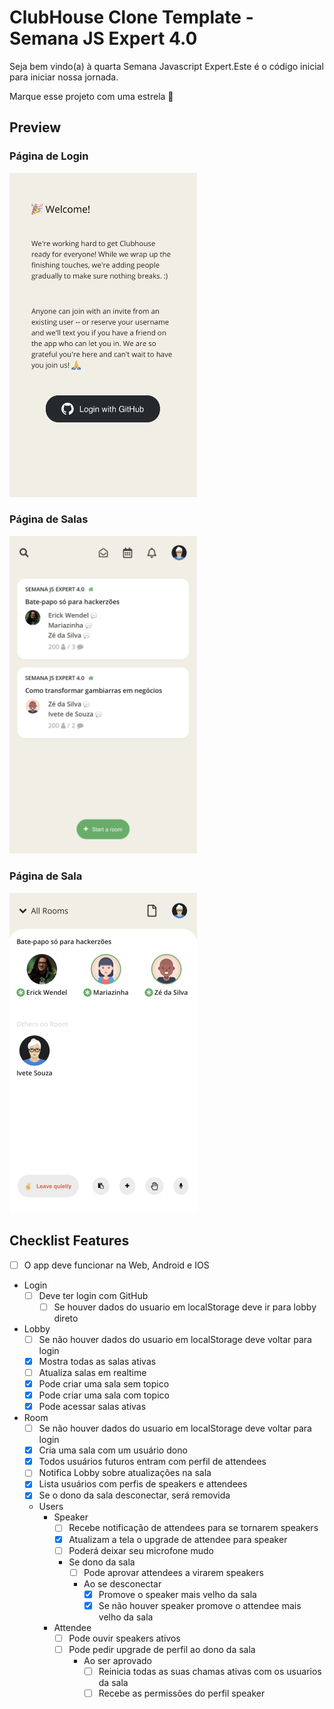 # ClubHouse Clone Template - Semana JS Expert 4.0

Seja bem vindo(a) à quarta Semana Javascript Expert.Este é o código inicial para iniciar nossa jornada.

Marque esse projeto com uma estrela 🌟

## Preview

### Página de Login

<img src="./assets/printscreen/clubhouse-login.PNG" width="300" alt="Login" />

### Página de Salas

<img src="./assets/printscreen/clubhouse-home.PNG" width="300" alt="Home" />

### Página de Sala

<img src="./assets/printscreen/clubhouse-room.PNG" width="300" alt="Room" />

## Checklist Features

- [ ] O app deve funcionar na Web, Android e IOS
- Login
  - [ ] Deve ter login com GitHub
    - [ ] Se houver dados do usuario em localStorage deve ir para lobby direto

- Lobby
  - [ ] Se não houver dados do usuario em localStorage deve voltar para login
  - [x] Mostra todas as salas ativas
  - [ ] Atualiza salas em realtime
  - [x] Pode criar uma sala sem topico
  - [x] Pode criar uma sala com topico
  - [X] Pode acessar salas ativas
- Room
  - [ ] Se não houver dados do usuario em localStorage deve voltar para login
  - [x] Cria uma sala com um usuário dono
  - [x] Todos usuários futuros entram com perfil de attendees
  - [ ] Notifica Lobby sobre atualizações na sala
  - [x] Lista usuários com perfis de speakers e attendees
  - [x] Se o dono da sala desconectar, será removida
  - Users
    - Speaker
      - [ ] Recebe notificação de attendees para se tornarem speakers
      - [x] Atualizam a tela o upgrade de attendee para speaker
      - [ ] Poderá deixar seu microfone mudo
      - Se dono da sala
        - [ ] Pode aprovar attendees a virarem speakers
        - Ao se desconectar
          - [x] Promove o speaker mais velho da sala
          - [x] Se não houver speaker promove o attendee mais velho da sala
    - Attendee
      - [ ] Pode ouvir speakers ativos
      - [ ] Pode pedir upgrade de perfil ao dono da sala
        - Ao ser aprovado
          - [ ] Reinicia todas as suas chamas ativas com os usuarios da sala
          - [ ] Recebe as permissões do perfil speaker
